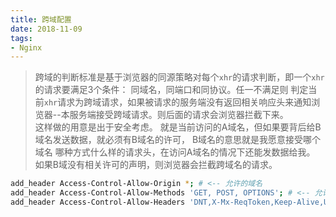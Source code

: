 ```yaml
---
title: 跨域配置
date: 2018-11-09
tags:
- Nginx
---
```


> 跨域的判断标准是基于浏览器的同源策略对每个`xhr`的请求判断，即一个`xhr`的请求要满足3个条件： 同域名，同端口和同协议。任一不满足则
> 判定当前`xhr`请求为跨域请求，如果被请求的服务端没有返回相关响应头来通知浏览器--本服务端接受跨域请求。则后面的请求会浏览器拦截下来。   
> 这样做的用意是出于安全考虑。 就是当前访问的A域名，但如果要背后给B域名发送数据，就必须有B域名的许可， B域名的意思就是我愿意接受哪个域名
> 哪种方式什么样的请求头，在访问A域名的情况下还能发数据给我。 如果B域没有相关许可的声明，则浏览器会拦截跨域名的请求。  
``` bash
add_header Access-Control-Allow-Origin *; # <-- 允许的域名
add_header Access-Control-Allow-Methods 'GET, POST, OPTIONS'; # <-- 允许的请求方式
add_header Access-Control-Allow-Headers 'DNT,X-Mx-ReqToken,Keep-Alive,User-Agent,X-Requested-With,If-Modified-Since,Cache-Control,Content-Type,Authorization'; # <-- 允许的请求头字段
```
